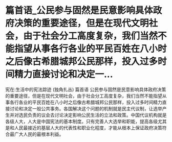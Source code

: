 # 篇首语_公民参与固然是民意影响具体政府决策的重要途径，但是在现代文明社会，由于社会分工高度复杂，我们当然不能指望从事各行各业的平民百姓在八小时之后像古希腊城邦公民那样，投入过多时间精力直接讨论和决定一...

宪在:生活中的宪法踪迹 (独角扎丛)
篇首语
公民参与固然是民意影响具体政府决策的重要途径，但是在现代文明社会，由于社会分工高度复杂，我们当然不能指望从事各行各业的平民百姓在八小时之后像古希腊城邦公民那样，投入过多时间精力直接讨论和决定一般公共事务。各国解决这个问题的机制就是民主代议制，让选举产生并对选民负责的议会去讨论决定影响公民生活的立法和政策。中国代议机构就是各级人大，人大是中国宪法的基本制度。只有完善人大选举和职能，提高各级尤其是和人民最接近的基层人大的代表性和职业化程度，才能从根本上保证政府决策符合最广大人民的最根本利益。